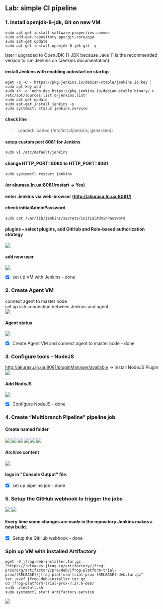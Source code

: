 ## Lab: simple CI pipeline
### 1. install openjdk-8-jdk, Git on new VM<br>
    sudo apt-get install software-properties-common
    sudo add-apt-repository ppa:git-core/ppa
    sudo apt-get update
    sudo apt-get install openjdk-8-jdk git -y   
later I upgraded to OpenJDK-11-JDK because Java 11 is the recommended version to run Jenkins on (Jenkins documentation).<br>
#### install Jenkins with enabling autostart on startup <br>
    wget -q -O - https://pkg.jenkins.io/debian-stable/jenkins.io.key | sudo apt-key add -
    sudo sh -c 'echo deb https://pkg.jenkins.io/debian-stable binary/ > /etc/apt/sources.list.d/jenkins.list'
    sudo apt-get update
    sudo apt-get install jenkins -y
    sudo systemctl status jenkins.service
#### check line<br>
> Loaded: loaded (/etc/init.d/jenkins; generated)
#### setup custom port 8081 for Jenkins <br>
    sudo vi /etc/default/jenkins
#### change HTTP_PORT=8080 to HTTP_PORT=8081<br>
    sudo systemctl restart jenkins
#### (or akurasu.ln.ua:8081/restart -> Yes)<br>
#### enter Jenkins via web-browser (http://akurasu.ln.ua:8081/)<br>
#### check initialAdminPassword<br>
    sudo cat /var/lib/jenkins/secrets/initialAdminPassword
#### plugins – select plugins, add GitHub and Role-based authorization strategy
![](RBAS.png)
#### add new user<br>
![](users.png)
- [x] set up VM with Jenkins - done
### 2. Create Agent VM<br>
connect agent to master node <br>
set up ssh connection between Jenkins and agent<br>
![](workervm_conf.png)
#### Agent status
![](nodes_status.png)
- [x] Create Agent VM and connect agent to master node - done 
### 3. Configure tools – NodeJS<br>
http://akurasu.ln.ua:8081/pluginManager/available -> install NodeJS Plugin<br>
![](NodeJS_Plugin.png)<br>
#### Add NodeJS
![](NodeJS.png)
- [x] Configure NodeJS - done
### 4. Create “Multibranch Pipeline” pipeline job
#### Create named folder
![](folder.png)
![](Screenshot_1.png)
![](Branch.master.png)
![](build24.png)
![](build25.png)
![](Workspace.png)
#### Archive content
![](Artifacts.png)
#### logs in "Console Output" file.
- [x] set up pipeline job - done
### 5. Setup the GitHub webhook to trigger the jobs
![](webhook.conf.png)
![](webhook.status.png)
#### Every time some changes are made in the repository Jenkins makes a new build.
- [x] Setup the GitHub webhook - done

### Spin up VM with installed Artifactory
    wget -O jfrog-deb-installer.tar.gz "https://releases.jfrog.io/artifactory/jfrog-prox/org/artifactory/pro/deb/jfrog-platform-trial-prox/[RELEASE]/jfrog-platform-trial-prox-[RELEASE]-deb.tar.gz"
    tar -xvzf jfrog-deb-installer.tar.gz
    cd jfrog-platform-trial-prox-7.27.6-deb/
    sudo ./install.sh
    sudo systemctl start artifactory.service
![](jfrog_insta.png)
